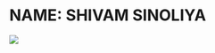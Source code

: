 <h1>NAME: SHIVAM SINOLIYA</h1>
<p><img align ="center" src="https://drive.google.com/file/d/1D8a2auseksC0Alw8vME6VEFuXIzfhesi/view?usp=sharing" ></p>

